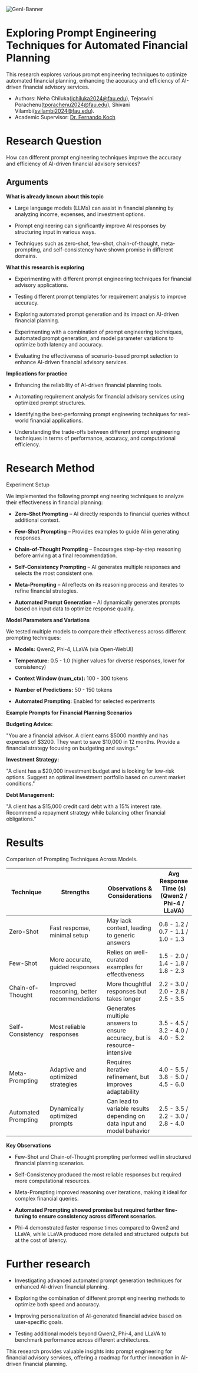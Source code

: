 ![GenI-Banner](https://github.com/genilab-fau/genial-fau.github.io/blob/8f1a2d3523f879e1082918c7bba19553cb6e7212/images/geni-lab-banner.png?raw=true)

# Exploring Prompt Engineering Techniques for Automated Financial Planning


This research explores various prompt engineering techniques to optimize automated financial planning, enhancing the accuracy and efficiency of AI-driven financial advisory services.


* Authors: Neha Chiluka(jchiluka2024@fau.edu), Tejaswini Porachenu(tporachenu2024@fau.edu), Shivani Vilambi(svilambi2024@fau.edu). 
* Academic Supervisor: [Dr. Fernando Koch](http://www.fernandokoch.me)

  
# Research Question 

How can different prompt engineering techniques improve the accuracy and efficiency of AI-driven financial advisory services?

## Arguments

**What is already known about this topic**

- Large language models (LLMs) can assist in financial planning by analyzing income, expenses, and investment options.

- Prompt engineering can significantly improve AI responses by structuring input in various ways.

- Techniques such as zero-shot, few-shot, chain-of-thought, meta-prompting, and self-consistency have shown promise in different domains.

**What this research is exploring**

- Experimenting with different prompt engineering techniques for financial advisory applications.

- Testing different prompt templates for requirement analysis to improve accuracy.

- Exploring automated prompt generation and its impact on AI-driven financial planning.

- Experimenting with a combination of prompt engineering techniques, automated prompt generation, and model parameter variations to optimize both latency and accuracy.

- Evaluating the effectiveness of scenario-based prompt selection to enhance AI-driven financial advisory services.

**Implications for practice**

- Enhancing the reliability of AI-driven financial planning tools.

- Automating requirement analysis for financial advisory services using optimized prompt structures.

- Identifying the best-performing prompt engineering techniques for real-world financial applications.

- Understanding the trade-offs between different prompt engineering techniques in terms of performance, accuracy, and computational efficiency.

# Research Method

Experiment Setup

We implemented the following prompt engineering techniques to analyze their effectiveness in financial planning:

- **Zero-Shot Prompting** – AI directly responds to financial queries without additional context.

- **Few-Shot Prompting** – Provides examples to guide AI in generating responses.

- **Chain-of-Thought Prompting** – Encourages step-by-step reasoning before arriving at a final recommendation.

- **Self-Consistency Prompting** – AI generates multiple responses and selects the most consistent one.

- **Meta-Prompting** – AI reflects on its reasoning process and iterates to refine financial strategies.

- **Automated Prompt Generation** – AI dynamically generates prompts based on input data to optimize response quality.


**Model Parameters and Variations**

We tested multiple models to compare their effectiveness across different prompting techniques:

- **Models:** Qwen2, Phi-4, LLaVA (via Open-WebUI)

- **Temperature:** 0.5 - 1.0 (higher values for diverse responses, lower for consistency)

- **Context Window (num_ctx):** 100 - 300 tokens

- **Number of Predictions:** 50 - 150 tokens

- **Automated Prompting:** Enabled for selected experiments

**Example Prompts for Financial Planning Scenarios**

**Budgeting Advice:**

"You are a financial advisor. A client earns $5000 monthly and has expenses of $3200. They want to save $10,000 in 12 months. Provide a financial strategy focusing on budgeting and savings."

**Investment Strategy:**

"A client has a $20,000 investment budget and is looking for low-risk options. Suggest an optimal investment portfolio based on current market conditions."

**Debt Management:**

"A client has a $15,000 credit card debt with a 15% interest rate. Recommend a repayment strategy while balancing other financial obligations."
# Results

Comparison of Prompting Techniques Across Models.

| Technique  | Strengths  | Observations & Considerations  | Avg Response Time (s) (Qwen2 / Phi-4 / LLaVA)  |
| ------------ | ------------ | ------------ | ------------ |
| Zero-Shot  | Fast response, minimal setup  |May lack context, leading to generic answers   |  0.8 - 1.2 / 0.7 - 1.1 / 1.0 - 1.3 |
|  Few-Shot |More accurate, guided responses   |  Relies on well-curated examples for effectiveness |  1.5 - 2.0 / 1.4 - 1.8 / 1.8 - 2.3 |
| Chain-of-Thought  | Improved reasoning, better recommendations  | More thoughtful responses but takes longer  |   2.2 - 3.0 / 2.0 - 2.8 / 2.5 - 3.5|
|  Self-Consistency | Most reliable responses  | Generates multiple answers to ensure accuracy, but is resource-intensive  |  3.5 - 4.5 / 3.2 - 4.0 / 4.0 - 5.2|
| Meta-Prompting  | Adaptive and optimized strategies  | Requires iterative refinement, but improves adaptability  |  4.0 - 5.5 / 3.8 - 5.0 / 4.5 - 6.0 |
| Automated Prompting | Dynamically optimized prompts | Can lead to variable results depending on data input and model behavior  |  2.5 - 3.5 / 2.2 - 3.0 / 2.8 - 4.0 |


**Key Observations**

- Few-Shot and Chain-of-Thought prompting performed well in structured financial planning scenarios.

- Self-Consistency produced the most reliable responses but required more computational resources.

- Meta-Prompting improved reasoning over iterations, making it ideal for complex financial queries.

- **Automated Prompting showed promise but required further fine-tuning to ensure consistency across different scenarios.**

- Phi-4 demonstrated faster response times compared to Qwen2 and LLaVA, while LLaVA produced more detailed and structured outputs but at the cost of latency.



# Further research

- Investigating advanced automated prompt generation techniques for enhanced AI-driven financial planning.

- Exploring the combination of different prompt engineering methods to optimize both speed and accuracy.

- Improving personalization of AI-generated financial advice based on user-specific goals.

- Testing additional models beyond Qwen2, Phi-4, and LLaVA to benchmark performance across different architectures.

This research provides valuable insights into prompt engineering for financial advisory services, offering a roadmap for further innovation in AI-driven financial planning.


